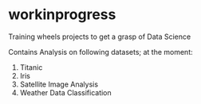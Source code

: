 # workinprogress
Training wheels projects to get a grasp of Data Science

Contains Analysis on following datasets; at the moment:
1. Titanic
2. Iris
3. Satellite Image Analysis
4. Weather Data Classification
